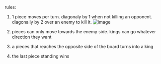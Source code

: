 rules:
1. 1 piece moves per turn. diagonaly by 1 when not killing an opponent. diagonally by 2 over an enemy to kill it.
![image](https://user-images.githubusercontent.com/71707685/117286485-ee734000-ae71-11eb-84c5-3cbccfb3a234.png)

5. pieces can only move towards the enemy side. kings can go whatever direction they want
6. a pieces that reaches the opposite side of the board turns into a king
7. the last piece standing wins
